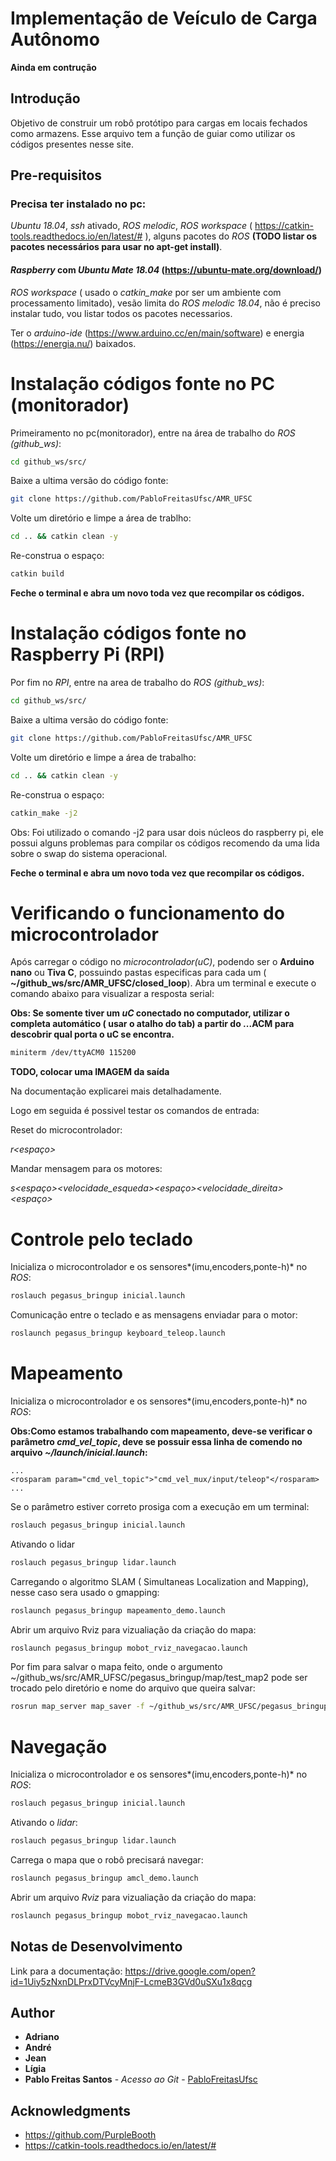 # Implementação de Veículo de Carga Autônomo

**Ainda em contrução**

## Introdução

Objetivo de construir um robô protótipo para cargas em locais fechados como armazens. Esse arquivo tem a função de guiar como utilizar os códigos presentes nesse site.


## Pre-requisitos

### Precisa ter instalado no pc:

*Ubuntu 18.04*, *ssh* ativado, *ROS melodic*, *ROS workspace* ( https://catkin-tools.readthedocs.io/en/latest/# ), alguns pacotes do *ROS* **(TODO listar os pacotes necessários para usar no apt-get install)**.

#### *Raspberry* com *Ubuntu Mate 18.04* (https://ubuntu-mate.org/download/)

 *ROS workspace* ( usado o *catkin_make* por ser um ambiente com processamento limitado), vesão limita do *ROS melodic 18.04*, não é preciso instalar tudo, vou listar todos os pacotes necessarios.

Ter o *arduino-ide* (https://www.arduino.cc/en/main/software) e energia (https://energia.nu/) baixados.


# Instalação códigos fonte no PC (monitorador)


Primeiramento no pc(monitorador), entre na área de trabalho do *ROS (github_ws)*:


```bash
cd github_ws/src/
```

Baixe a ultima versão do código fonte:


```bash
git clone https://github.com/PabloFreitasUfsc/AMR_UFSC
```

Volte um diretório e limpe a área de trablho:

```bash
cd .. && catkin clean -y
```
Re-construa o espaço:

```bash
catkin build
```
**Feche o terminal e abra um novo toda vez que recompilar os códigos.**






# Instalação códigos fonte no Raspberry Pi (RPI)

Por fim no *RPI*, entre na area de trabalho do *ROS (github_ws)*:

```bash
cd github_ws/src/
```
Baixe a ultima versão do código fonte:

```bash
git clone https://github.com/PabloFreitasUfsc/AMR_UFSC
```
Volte um diretório e limpe a área de trabalho:


```bash
cd .. && catkin clean -y
```
Re-construa o espaço:

```bash
catkin_make -j2
```

Obs: Foi utilizado o comando -j2 para usar dois núcleos do raspberry pi, ele possui alguns problemas para compilar os códigos recomendo da uma lida sobre o swap do sistema operacional.

**Feche o terminal e abra um novo toda vez que recompilar os códigos.**


# Verificando o funcionamento do microcontrolador

Após carregar o código no *microcontrolador(uC)*, podendo ser o **Arduino nano** ou **Tiva C**, possuindo pastas especificas para cada um ( **~/github_ws/src/AMR_UFSC/closed_loop**). Abra um terminal e execute o comando abaixo para visualizar a resposta serial:

**Obs: Se somente tiver um *uC* conectado no computador, utilizar o completa automático ( usar o atalho do tab) a partir do ...ACM para descobrir qual porta o uC se encontra.**

```bash
miniterm /dev/ttyACM0 115200
```
**TODO, colocar uma IMAGEM da saída**

Na documentação explicarei mais detalhadamente.

Logo em seguida é possivel testar os comandos de entrada:


Reset do microcontrolador:

*r<espaço><enter>*

Mandar mensagem para os motores:

*s<espaço><velocidade_esqueda><espaço><velocidade_direita><espaço>*



# Controle pelo teclado


Inicializa o microcontrolador e os sensores*(imu,encoders,ponte-h)* no *ROS*:


```bash
roslauch pegasus_bringup inicial.launch
```

Comunicação entre o teclado e as mensagens enviadar para o motor:

```bash
roslaunch pegasus_bringup keyboard_teleop.launch
```

# Mapeamento


Inicializa o microcontrolador e os sensores*(imu,encoders,ponte-h)* no *ROS*:

**Obs:Como estamos trabalhando com mapeamento, deve-se verificar o parâmetro *cmd_vel_topic*, deve se possuir essa linha de comendo no arquivo *~/launch/inicial.launch*:**

```launch
...
<rosparam param="cmd_vel_topic">"cmd_vel_mux/input/teleop"</rosparam>
...
```
Se o parâmetro estiver correto prosiga com a execução em um terminal:
```bash
roslauch pegasus_bringup inicial.launch
```

Ativando o lidar

```bash
roslauch pegasus_bringup lidar.launch
```

Carregando o algoritmo SLAM ( Simultaneas Localization and Mapping), nesse caso sera usado o gmapping:
```bash
roslaunch pegasus_bringup mapeamento_demo.launch

```
Abrir um arquivo Rviz para vizualiação da criação do mapa:

```bash
roslaunch pegasus_bringup mobot_rviz_navegacao.launch
```

Por fim para salvar o mapa feito, onde o argumento ~/github_ws/src/AMR_UFSC/pegasus_bringup/map/test_map2 pode ser trocado pelo diretório e nome do arquivo que queira salvar:


```bash
rosrun map_server map_saver -f ~/github_ws/src/AMR_UFSC/pegasus_bringup/map/test_map2
```

# Navegação


Inicializa o microcontrolador e os sensores*(imu,encoders,ponte-h)* no *ROS*:

```bash
roslauch pegasus_bringup inicial.launch
```

Ativando o *lidar*:

```bash
roslauch pegasus_bringup lidar.launch
```

Carrega o mapa que o robô precisará navegar:

```bash
roslaunch pegasus_bringup amcl_demo.launch

```
Abrir um arquivo *Rviz* para vizualiação da criação do mapa:

```bash
roslaunch pegasus_bringup mobot_rviz_navegacao.launch
```

## Notas de Desenvolvimento

Link para a documentação:
<https://drive.google.com/open?id=1Uiy5zNxnDLPrxDTVcyMnjF-LcmeB3GVd0uSXu1x8qcg>



## Author

-   **Adriano**
-   **André**
-   **Jean**
-   **Lígia**
-   **Pablo Freitas Santos** - _Acesso ao Git_ - [PabloFreitasUfsc](https://github.com/PabloFreitasUfsc)


## Acknowledgments

-   <https://github.com/PurpleBooth>
- <https://catkin-tools.readthedocs.io/en/latest/#>

